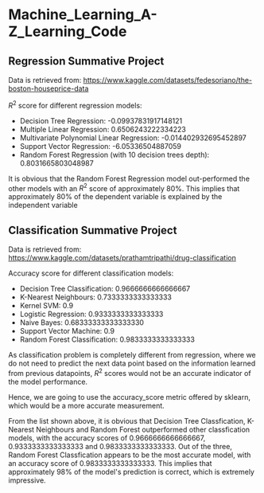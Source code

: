 # Machine_Learning_A-Z_Learning_Code

## Regression Summative Project

Data is retrieved from: https://www.kaggle.com/datasets/fedesoriano/the-boston-houseprice-data

$R^2$ score for different regression models:
  - Decision Tree Regression: -0.09937831917148121
  - Multiple Linear Regression: 0.6506243222334223
  - Multivariate Polynomial Linear Regression: -0.014402932695452897
  - Support Vector Regression: -6.05336504887059
  - Random Forest Regression (with 10 decision trees depth): 0.8031665803048987

It is obvious that the Random Forest Regression model out-performed the other models with an $R^2$ score of approximately 80%. This implies that approximately 80% of the dependent variable is explained by the independent variable

## Classification Summative Project

Data is retrieved from: https://www.kaggle.com/datasets/prathamtripathi/drug-classification

Accuracy score for different classification models:
- Decision Tree Classification: 0.9666666666666667
- K-Nearest Neighbours: 0.7333333333333333
- Kernel SVM: 0.9
- Logistic Regression: 0.9333333333333333
- Naive Bayes: 0.68333333333333330
- Support Vector Machine: 0.9
- Random Forest Classification: 0.9833333333333333

As classification problem is completely different from regression, where we do not need to predict the next data point based on the information learned from previous datapoints, $R^2$ scores would not be an accurate indicator of the model performance. 

Hence, we are going to use the accuracy_score metric offered by sklearn, which would be a more accurate measurement. 

From the list shown above, it is obvious that Decision Tree Classfication, K-Nearest Neighbours and Random Forest outperformed other classfication models, with the accuracy scores of 0.9666666666666667, 0.9333333333333333 and 0.9833333333333333. Out of the three, Random Forest Classfication appears to be the most accurate model, with an accuracy score of 0.9833333333333333. This implies that approximately 98% of the model's prediction is correct, which is extremely impressive. 
